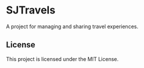 # SJTravels

A project for managing and sharing travel experiences.

## License

This project is licensed under the MIT License.
